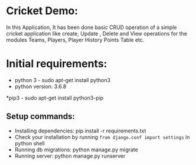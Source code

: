 # Cricket Demo: #
In this Application, It has been done basic CRUD operation of a simple cricket application like create, Update , Delete and View operations for the modules Teams, Players, Player History Points Table etc.  

# Initial requirements: #
* python 3 - sudo apt-get install python3
* python version: 3.6.8

*pip3 - sudo apt-get install python3-pip


## Setup commands: ##
* Installing dependencies: pip install -r requirements.txt
* Check your installation by running `from django.conf import settings` in python shell
* Running db migrations: python manage.py migrate
* Running server: python manage.py runserver


